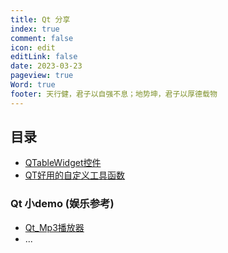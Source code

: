 ```yaml
---
title: Qt 分享
index: true
comment: false
icon: edit
editLink: false
date: 2023-03-23
pageview: true
Word: true
footer: 天行健，君子以自强不息；地势坤，君子以厚德载物
---
```


## 目录
- [QTableWidget控件](QTableWidget.md)
- [QT好用的自定义工具函数](QTool.md)

### Qt 小demo (娱乐参考)
- [Qt_Mp3播放器](Qt_MusicPlayer.md)
- ...